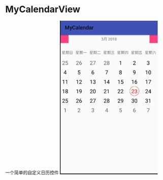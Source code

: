 # MyCalendarView
一个简单的自定义日历控件
![](https://github.com/252830311/MyCalendarView/blob/master/blob/master/assets/screenshot.png)
